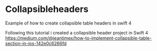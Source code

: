 # Collapsibleheaders
Example of how to create collapsible table headers in swift 4

Following this tutorial i created a collapsible header project in Swift 4 https://medium.com/@jeantimex/how-to-implement-collapsible-table-section-in-ios-142e0c6266fd
